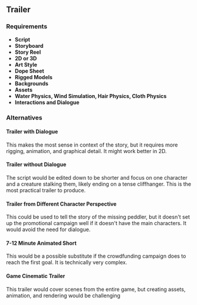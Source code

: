 ## Trailer
### Requirements
- **Script**
- **Storyboard**
- **Story Reel**
- **2D or 3D**
- **Art Style**
- **Dope Sheet**
- **Rigged Models**
- **Backgrounds**
- **Assets**
- **Water Physics, Wind Simulation, Hair Physics, Cloth Physics**
- **Interactions and Dialogue**

### Alternatives

#### Trailer with Dialogue
This makes the most sense in context of the story, but it requires more rigging, animation, and graphical detail.  It might work better in 2D.

#### Trailer without Dialogue
The script would be edited down to be shorter and focus on one character and a creature stalking them, likely ending on a tense cliffhanger.  This is the most practical trailer to produce.

#### Trailer from Different Character Perspective
This could be used to tell the story of the missing peddler, but it doesn't set up the promotional campaign well if it doesn't have the main characters.  It would avoid the need for dialogue.

#### 7-12 Minute Animated Short
This would be a possible substitute if the crowdfunding campaign does to reach the first goal.  It is technically very complex.

#### Game Cinematic Trailer
This trailer would cover scenes from the entire game, but creating assets, animation, and rendering would be challenging
